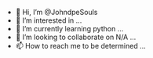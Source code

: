 - 👋 Hi, I’m @JohndpeSouls
- 👀 I’m interested in ...
- 🌱 I’m currently learning python ...
- 💞️ I’m looking to collaborate on N/A ...
- 📫 How to reach me to be determined ...

<!---
JohndpeSouls/JohndpeSouls is a ✨ special ✨ repository because its `README.md` (this file) appears on your GitHub profile.
You can click the Preview link to take a look at your changes.
--->
